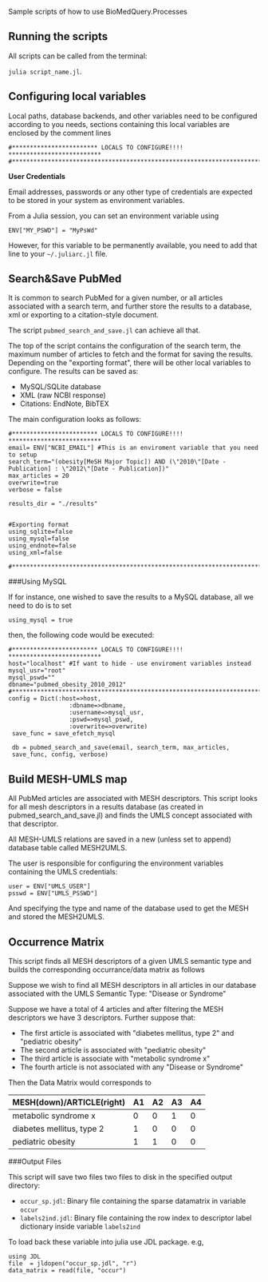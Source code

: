 Sample scripts of how to use BioMedQuery.Processes

## Running the scripts

All scripts can be called from the terminal:

`julia script_name.jl`.


## Configuring local variables

Local paths, database backends, and other variables need to be configured according
to you needs, sections containing this local variables are enclosed by the comment lines

```
#************************ LOCALS TO CONFIGURE!!!! **************************
#***************************************************************************
```


**User Credentials**

Email addresses, passwords or any other type of credentials are expected to be
stored in your system as environment variables.

From a Julia session, you can set an environment variable using

`ENV["MY_PSWD"] = "MyPsWd"`

However, for this variable to be permanently available, you need to add that line to
your `~/.juliarc.jl` file.


## Search&Save PubMed

It is common to search PubMed for a given number, or all articles associated with
a search term, and further store the results to a database, xml or exporting
to a citation-style document.

The script `pubmed_search_and_save.jl` can achieve all that.

The top of the script contains the configuration of the search term, the maximum number of
articles to fetch and the format for saving the results. Depending on the "exporting format",
there will be other local variables to configure. The results can be saved as:

* MySQL/SQLite database
* XML (raw NCBI response)
* Citations: EndNote, BibTEX

The main configuration looks as follows:

```
#************************ LOCALS TO CONFIGURE!!!! **************************
email= ENV["NCBI_EMAIL"] #This is an enviroment variable that you need to setup
search_term="(obesity[MeSH Major Topic]) AND (\"2010\"[Date - Publication] : \"2012\"[Date - Publication])"
max_articles = 20
overwrite=true
verbose = false

results_dir = "./results"


#Exporting format
using_sqlite=false
using_mysql=false
using_endnote=false
using_xml=false

#***************************************************************************
```

###Using MySQL

If for instance, one wished to save the results to a MySQL database, all we need to do
is to set

`using_mysql = true`

then, the following code would be executed:

```
#************************ LOCALS TO CONFIGURE!!!! **************************
host="localhost" #If want to hide - use enviroment variables instead
mysql_usr="root"
mysql_pswd=""
dbname="pubmed_obesity_2010_2012"
#***************************************************************************
config = Dict(:host=>host,
                 :dbname=>dbname,
                 :username=>mysql_usr,
                 :pswd=>mysql_pswd,
                 :overwrite=>overwrite)
 save_func = save_efetch_mysql

 db = pubmed_search_and_save(email, search_term, max_articles,
 save_func, config, verbose)
```


## Build MESH-UMLS map

All PubMed articles are associated with MESH descriptors. This script looks for all
mesh descriptors in a results database (as created in pubmed_search_and_save.jl)
and finds the UMLS concept associated with that descriptor.

All MESH-UMLS relations are saved in a new (unless set to append) database table
called MESH2UMLS.

The user is responsible for configuring the environment variables containing the
UMLS credentials:

```
user = ENV["UMLS_USER"]
psswd = ENV["UMLS_PSSWD"]
```

And specifying the type and name of the database used to get the
MESH and stored the MESH2UMLS.



## Occurrence Matrix

This script finds all MESH descriptors of a given UMLS semantic type and
builds the corresponding occurrance/data matrix as follows

Suppose we wish to find all MESH descriptors in all articles in our database associated with the
UMLS Semantic Type: "Disease or Syndrome"

Suppose we have a total of 4 articles and after filtering the MESH descriptors we have 3 descriptors. Further suppose that:

* The first article is associated with "diabetes mellitus, type 2" and "pediatric obesity"
* The second article is associated with "pediatric obesity"
* The third article is associate with "metabolic syndrome x"
* The fourth article is not associated with any "Disease or Syndrome"

Then the Data Matrix would corresponds to

MESH(down)/ARTICLE(right) | A1  | A2  | A3  | A4  
------------------------- | --- | --- | --- | ---
metabolic syndrome x      | 0   | 0   | 1   | 0
diabetes mellitus, type 2 | 1   | 0   | 0   | 0
pediatric obesity         | 1   | 1   | 0   | 0


###Output Files

This script will save two files two files to disk in the specified output directory:

* `occur_sp.jdl`: Binary file containing the sparse datamatrix in variable `occur`
* `labels2ind.jdl`: Binary file containing the row index to descriptor label dictionary inside variable `labels2ind`

To load back these variable into julia use JDL package. e.g,

```
using JDL
file  = jldopen("occur_sp.jdl", "r")
data_matrix = read(file, "occur")
```
